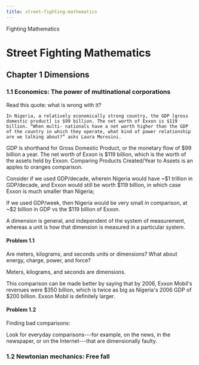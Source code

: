 ```yaml
---
title: street-fighting-mathematics
---
```


Fighting Mathematics

# Street Fighting Mathematics

## Chapter 1 Dimensions

### 1.1 Economics: The power of multinational corporations

Read this quote: what is wrong with it?

`In Nigeria, a relatively economically strong country, the GDP [gross domestic product] is $99 billion. The net worth of Exxon is $119 billion. “When multi- nationals have a net worth higher than the GDP of the country in which they operate, what kind of power relationship are we talking about?” asks Laura Morosini.`

GDP is shorthand for Gross Domestic Product, or the monetary flow of
$99 billion a year. The net worth of Exxon is $119 billion, which is
the worth of the assets held by Exxon. Comparing Products Created/Year
to Assets is an apples to oranges comparison.

Consider if we used GDP/decade, wherein Nigeria would have ~$1
trillion in GDP/decade, and Exxon would still be worth $119 billion, in
which case Exxon is much smaller than Nigeria;

If we used GDP/week, then Nigeria would be very small in comparison, at
~$2 billion in GDP vs the $119 billion of Exxon.

A dimension is general, and independent of the system of measurement,
whereas a unit is how that dimension is measured in a particular system.

#### Problem 1.1

Are meters, kilograms, and seconds units or dimensions? What about
energy, charge, power, and force?

Meters, kilograms, and seconds are dimensions.

This comparison can be made better by saying that by 2006, Exxon
Mobil's revenues were $350 billion, which is twice as big as
Nigeria's 2006 GDP of $200 billion. Exxon Mobil is definitely larger.

#### Problem 1.2

Finding bad comparisons:

Look for everyday comparisons---for example, on the news, in the
newspaper, or on the Internet---that are dimensionally faulty.

### 1.2 Newtonian mechanics: Free fall
